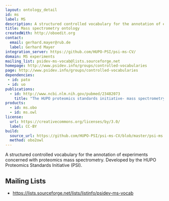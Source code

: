 ```yaml
---
layout: ontology_detail
id: ms
label: MS
description: A structured controlled vocabulary for the annotation of experiments concerned with proteomics mass spectrometry.
title: Mass spectrometry ontology
createdWith: http://oboedit.org
contact:
  email: gerhard.mayer@rub.de
  label: Gerhard Mayer
integration_server: https://github.com/HUPO-PSI/psi-ms-CV/
domain: MS experiments
mailing_list: psidev-ms-vocab@lists.sourceforge.net
homepage: http://www.psidev.info/groups/controlled-vocabularies
page: http://www.psidev.info/groups/controlled-vocabularies
dependencies:
 - id: pato
 - id: uo
publications:
  - id: http://www.ncbi.nlm.nih.gov/pubmed/23482073
    title: "The HUPO proteomics standards initiative- mass spectrometry controlled vocabulary."
products:
  - id: ms.obo
  - id: ms.owl
license:
  url: https://creativecommons.org/licenses/by/3.0/
  label: CC-BY
build:
  source_url: https://github.com/HUPO-PSI/psi-ms-CV/blob/master/psi-ms.obo
  method: obo2owl
---
```


A structured controlled vocabulary for the annotation of experiments concerned with proteomics mass spectrometry. Developed by the HUPO Proteomics Standards Initiative (PSI).

## Mailing Lists

 * https://lists.sourceforge.net/lists/listinfo/psidev-ms-vocab
